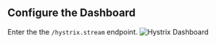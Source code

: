 ## Configure the Dashboard

Enter the the `/hystrix.stream` endpoint.
![Hystrix Dashboard](slides/resources/images/hystrix-dashboard.png "Hystrix Dashboard") <!-- .element: style="border:1px solid black;" -->
